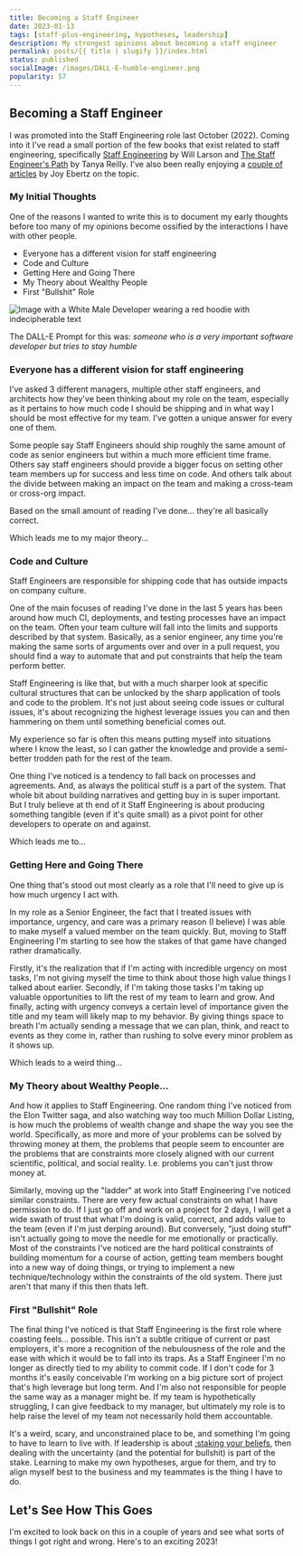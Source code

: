 ```yaml
---
title: Becoming a Staff Engineer
date: 2023-01-13
tags: [staff-plus-engineering, hypotheses, leadership]
description: My strongest opinions about becoming a staff engineer
permalink: posts/{{ title | slugify }}/index.html
status: published
socialImage: /images/DALL·E-humble-engineer.png
popularity: 57
---
```


## Becoming a Staff Engineer

I was promoted into the Staff Engineering role last October (2022). Coming into it I've read a small portion of the few books that exist related to staff engineering, specifically
[Staff Engineering](https://staffeng.com/book) by Will Larson and [The Staff Engineer's Path](https://www.oreilly.com/library/view/the-staff-engineers/9781098118723/) by Tanya Reilly. I've also been really enjoying a [couple of articles](https://jkebertz.medium.com/why-its-so-hard-to-become-a-staff-engineer-c4b94864a373) by Joy Ebertz on the topic.

### My Initial Thoughts

One of the reasons I wanted to write this is to document my early thoughts before too many of my opinions become ossified by the interactions I have with other people.

- Everyone has a different vision for staff engineering
- Code and Culture
- Getting Here and Going There
- My Theory about Wealthy People
- First "Bullshit" Role

![Image with a White Male Developer wearing a red hoodie with indecipherable text](/images/DALL·E-humble-engineer.png)

The DALL-E Prompt for this was:
_someone who is a very important software developer but tries to stay humble_

### Everyone has a different vision for staff engineering

I've asked 3 different managers, multiple other staff engineers, and architects how they've been thinking about my role on the team, especially as it pertains to how much code I should be shipping and in what way I should be most effective for my team. I've gotten a unique answer for every one of them.

Some people say Staff Engineers should ship roughly the same amount of code as senior engineers but within a much more efficient time frame. Others say staff engineers should provide a bigger focus on setting other team members up for success and less time on code. And others talk about the divide between making an impact on the team and making a cross-team or cross-org impact.

Based on the small amount of reading I've done... they're all basically correct.

Which leads me to my major theory...

### Code and Culture

Staff Engineers are responsible for shipping code that has outside impacts on company culture.

One of the main focuses of reading I've done in the last 5 years has been around how much CI, deployments, and testing processes have an impact on the team. Often your team culture will fall into the limits and supports described by that system. Basically, as a senior engineer, any time you're making the same sorts of arguments over and over in a pull request, you should find a way to automate that and put constraints that help the team perform better.

Staff Engineering is like that, but with a much sharper look at specific cultural structures that can be unlocked by the sharp application of tools and code to the problem. It's not just about seeing code issues or cultural issues, it's about recognizing the highest leverage issues you can and then hammering on them until something beneficial comes out.

My experience so far is often this means putting myself into situations where I know the least, so I can gather the knowledge and provide a semi-better trodden path for the rest of the team.

One thing I've noticed is a tendency to fall back on processes and agreements. And, as always the political stuff is a part of the system. That whole bit about building narratives and getting buy in is super important. But I truly believe at th end of it Staff Engineering is about producing something tangible (even if it's quite small) as a pivot point for other developers to operate on and against.

Which leads me to...

### Getting Here and Going There

One thing that's stood out most clearly as a role that I'll need to give up is how much urgency I act with.

In my role as a Senior Engineer, the fact that I treated issues with importance, urgency, and care was a primary reason (I believe) I was able to make myself a valued member on the team quickly. But, moving to Staff Engineering I'm starting to see how the stakes of that game have changed rather dramatically.

Firstly, it's the realization that if I'm acting with incredible urgency on most tasks, I'm not giving myself the time to think about those high value things I talked about earlier. Secondly, if I'm taking those tasks I'm taking up valuable opportunities to lift the rest of my team to learn and grow. And finally, acting with urgency conveys a certain level of importance given the title and my team will likely map to my behavior. By giving things space to breath I'm actually sending a message that we can plan, think, and react to events as they come in, rather than rushing to solve every minor problem as it shows up.

Which leads to a weird thing...

### My Theory about Wealthy People...

And how it applies to Staff Engineering. One random thing I've noticed from the Elon Twitter saga, and also watching way too much Million Dollar Listing, is how much the problems of wealth change and shape the way you see the world. Specifically, as more and more of your problems can be solved by throwing money at them, the problems that people seem to encounter are the problems that are constraints more closely aligned with our current scientific, political, and social reality. I.e. problems you can't just throw money at.

Similarly, moving up the "ladder" at work into Staff Engineering I've noticed similar constraints. There are very few actual constraints on what I have permission to do. If I just go off and work on a project for 2 days, I will get a wide swath of trust that what I'm doing is valid, correct, and adds value to the team (even if I'm just derping around). But conversely, "just doing stuff" isn't actually going to move the needle for me emotionally or practically. Most of the constraints I've noticed are the hard political constraints of building momentum for a course of action, getting team members bought into a new way of doing things, or trying to implement a new technique/technology within the constraints of the old system. There just aren't that many if this then thats left.

### First "Bullshit" Role

The final thing I've noticed is that Staff Engineering is the first role where coasting feels... possible. This isn't a subtle critique of current or past employers, it's more a recognition of the nebulousness of the role and the ease with which it would be to fall into its traps. As a Staff Engineer I'm no longer as directly tied to my ability to commit code. If I don't code for 3 months it's easily conceivable I'm working on a big picture sort of project that's high leverage but long term. And I'm also not responsible for people the same way as a manager might be. If my team is hypothetically struggling, I can give feedback to my manager, but ultimately my role is to help raise the level of my team not necessarily hold them accountable.

It's a weird, scary, and unconstrained place to be, and something I'm going to have to learn to live with. If leadership is about [:staking your beliefs](https://www.urback.net/posts/my-most-toxic-leadership-beliefs/#YourStatusisYourStake), then dealing with the uncertainty (and the potential for bullshit) is part of the stake. Learning to make my own hypotheses, argue for them, and try to align myself best to the business and my teammates is the thing I have to do.

## Let's See How This Goes

I'm excited to look back on this in a couple of years and see what sorts of things I got right and wrong. Here's to an exciting 2023!
